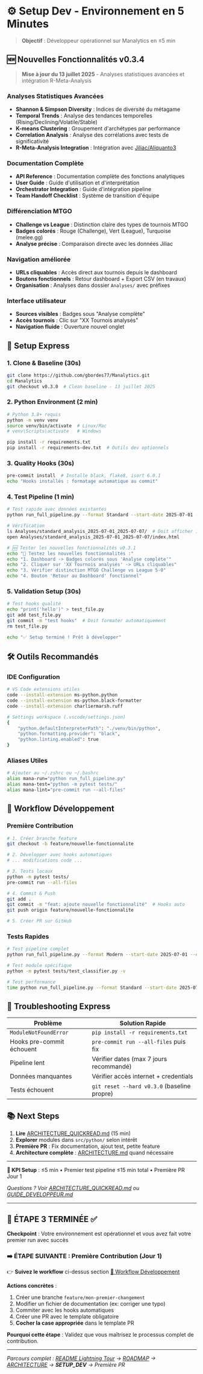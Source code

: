 # ⚙️ Setup Dev - Environnement en 5 Minutes

> **Objectif** : Développeur opérationnel sur Manalytics en ≤5 min

## 🆕 Nouvelles Fonctionnalités v0.3.4

> **Mise à jour du 13 juillet 2025** - Analyses statistiques avancées et intégration R-Meta-Analysis

### **Analyses Statistiques Avancées**
- **Shannon & Simpson Diversity** : Indices de diversité du métagame
- **Temporal Trends** : Analyse des tendances temporelles (Rising/Declining/Volatile/Stable)
- **K-means Clustering** : Groupement d'archétypes par performance
- **Correlation Analysis** : Analyse des corrélations avec tests de significativité
- **R-Meta-Analysis Integration** : Intégration avec [Jiliac/Aliquanto3](https://github.com/Jiliac/Aliquanto3)

### **Documentation Complète**
- **API Reference** : Documentation complète des fonctions analytiques
- **User Guide** : Guide d'utilisation et d'interprétation
- **Orchestrator Integration** : Guide d'intégration pipeline
- **Team Handoff Checklist** : Système de transition d'équipe

### **Différenciation MTGO**
- **Challenge vs League** : Distinction claire des types de tournois MTGO
- **Badges colorés** : Rouge (Challenge), Vert (League), Turquoise (melee.gg)
- **Analyse précise** : Comparaison directe avec les données Jiliac

### **Navigation améliorée**
- **URLs cliquables** : Accès direct aux tournois depuis le dashboard
- **Boutons fonctionnels** : Retour dashboard + Export CSV (en travaux)
- **Organisation** : Analyses dans dossier `Analyses/` avec préfixes

### **Interface utilisateur**
- **Sources visibles** : Badges sous "Analyse complète"
- **Accès tournois** : Clic sur "XX Tournois analysés"
- **Navigation fluide** : Ouverture nouvel onglet

## 🚀 Setup Express

### 1. **Clone & Baseline** (30s)
```bash
git clone https://github.com/gbordes77/Manalytics.git
cd Manalytics
git checkout v0.3.0  # Clean baseline - 13 juillet 2025
```

### 2. **Python Environment** (2 min)
```bash
# Python 3.8+ requis
python -m venv venv
source venv/bin/activate  # Linux/Mac
# venv\Scripts\activate   # Windows

pip install -r requirements.txt
pip install -r requirements-dev.txt  # Outils dev optionnels
```

### 3. **Quality Hooks** (30s)
```bash
pre-commit install  # Installe black, flake8, isort 6.0.1
echo "Hooks installés : formatage automatique au commit"
```

### 4. **Test Pipeline** (1 min)
```bash
# Test rapide avec données existantes
python run_full_pipeline.py --format Standard --start-date 2025-07-01 --end-date 2025-07-07

# Vérification
ls Analyses/standard_analysis_2025-07-01_2025-07-07/  # Doit afficher 13 fichiers
open Analyses/standard_analysis_2025-07-01_2025-07-07/index.html

# 🆕 Tester les nouvelles fonctionnalités v0.3.1
echo "🎯 Testez les nouvelles fonctionnalités :"
echo "1. Dashboard -> Badges colorés sous 'Analyse complète'"
echo "2. Cliquer sur 'XX Tournois analysés' -> URLs cliquables"
echo "3. Vérifier distinction MTGO Challenge vs League 5-0"
echo "4. Bouton 'Retour au Dashboard' fonctionnel"
```

### 5. **Validation Setup** (30s)
```bash
# Test hooks qualité
echo "print('hello')" > test_file.py
git add test_file.py
git commit -m "test hooks"  # Doit formater automatiquement
rm test_file.py

echo "✅ Setup terminé ! Prêt à développer"
```

## 🛠️ Outils Recommandés

### **IDE Configuration**
```bash
# VS Code extensions utiles
code --install-extension ms-python.python
code --install-extension ms-python.black-formatter
code --install-extension charliermarsh.ruff

# Settings workspace (.vscode/settings.json)
{
    "python.defaultInterpreterPath": "./venv/bin/python",
    "python.formatting.provider": "black",
    "python.linting.enabled": true
}
```

### **Aliases Utiles**
```bash
# Ajouter au ~/.zshrc ou ~/.bashrc
alias mana-run="python run_full_pipeline.py"
alias mana-test="python -m pytest tests/"
alias mana-lint="pre-commit run --all-files"
```

## 🔧 Workflow Développement

### **Première Contribution**
```bash
# 1. Créer branche feature
git checkout -b feature/nouvelle-fonctionnalite

# 2. Développer avec hooks automatiques
# ... modifications code ...

# 3. Tests locaux
python -m pytest tests/
pre-commit run --all-files

# 4. Commit & Push
git add .
git commit -m "feat: ajoute nouvelle fonctionnalité"  # Hooks auto
git push origin feature/nouvelle-fonctionnalite

# 5. Créer PR sur GitHub
```

### **Tests Rapides**
```bash
# Test pipeline complet
python run_full_pipeline.py --format Modern --start-date 2025-07-01 --end-date 2025-07-03

# Test module spécifique
python -m pytest tests/test_classifier.py -v

# Test performance
time python run_full_pipeline.py --format Standard --start-date 2025-07-12 --end-date 2025-07-12
```

## 🐛 Troubleshooting Express

| Problème | Solution Rapide |
|----------|----------------|
| `ModuleNotFoundError` | `pip install -r requirements.txt` |
| Hooks pre-commit échouent | `pre-commit run --all-files` puis fix |
| Pipeline lent | Vérifier dates (max 7 jours recommandé) |
| Données manquantes | Vérifier accès internet + credentials |
| Tests échouent | `git reset --hard v0.3.0` (baseline propre) |

## 📚 Next Steps

1. **Lire** [ARCHITECTURE_QUICKREAD.md](ARCHITECTURE_QUICKREAD.md) (15 min)
2. **Explorer** modules dans `src/python/` selon intérêt
3. **Première PR** : Fix documentation, ajout test, petite feature
4. **Architecture complète** : [ARCHITECTURE.md](ARCHITECTURE.md) quand nécessaire

---

**🎯 KPI Setup** : ≤5 min • Premier test pipeline ≤15 min total • Première PR Jour 1

*Questions ? Voir [ARCHITECTURE_QUICKREAD.md](ARCHITECTURE_QUICKREAD.md) ou [GUIDE_DEVELOPPEUR.md](GUIDE_DEVELOPPEUR.md)*

---

## 🎯 **ÉTAPE 3 TERMINÉE** ✅

**Checkpoint** : Votre environnement est opérationnel et vous avez fait votre premier run avec succès

### ➡️ **ÉTAPE SUIVANTE** : Première Contribution (Jour 1)
👉 **Suivez le workflow** ci-dessus section [🔧 Workflow Développement](#workflow-développement)

**Actions concrètes** :
1. Créer une branche `feature/mon-premier-changement`
2. Modifier un fichier de documentation (ex: corriger une typo)
3. Commiter avec les hooks automatiques
4. Créer une PR avec le template obligatoire
5. **Cocher la case appropriée** dans le template PR

**Pourquoi cette étape** : Validez que vous maîtrisez le processus complet de contribution.

---

*Parcours complet : [README Lightning Tour](../README.md) → [ROADMAP](ROADMAP.md) → [ARCHITECTURE](ARCHITECTURE_QUICKREAD.md) → **SETUP_DEV** → Première PR*
